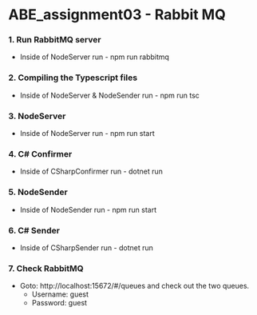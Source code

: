 # ABE_assignment03 - Rabbit MQ

### 1. Run RabbitMQ server

- Inside of NodeServer run - npm run rabbitmq

### 2. Compiling the Typescript files

- Inside of NodeServer & NodeSender run - npm run tsc

### 3. NodeServer

- Inside of NodeServer run - npm run start

### 4. C# Confirmer

- Inside of CSharpConfirmer run - dotnet run

### 5. NodeSender

- Inside of NodeSender run - npm run start

### 6. C# Sender

- Inside of CSharpSender run - dotnet run

### 7. Check RabbitMQ
- Goto: http://localhost:15672/#/queues and check out the two queues.
  - Username: guest
  - Password: guest
